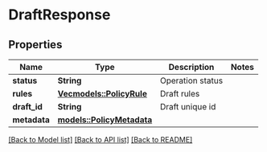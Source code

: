 # DraftResponse

## Properties

Name | Type | Description | Notes
------------ | ------------- | ------------- | -------------
**status** | **String** | Operation status | 
**rules** | [**Vec<models::PolicyRule>**](PolicyRule.md) | Draft rules | 
**draft_id** | **String** | Draft unique id | 
**metadata** | [**models::PolicyMetadata**](PolicyMetadata.md) |  | 

[[Back to Model list]](../README.md#documentation-for-models) [[Back to API list]](../README.md#documentation-for-api-endpoints) [[Back to README]](../README.md)


